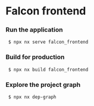 # Falcon frontend

### Run the application

```
 $ npx nx serve falcon_frontend
```

### Build for production

```
 $ npx nx build falcon_frontend
```

### Explore the project graph

```
 $ npx nx dep-graph
```
